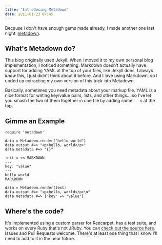 ```yaml
---
title: "Introducing Metadown"
date: 2011-01-23 07:45
---
```


Because I don't have enough gems made already, I made another one last night:
[metadown](https://rubygems.org/gems/metadown).

## What's Metadown do?

This blog originally used Jekyll. When I moved it to my own personal blog
implementation, I noticed something: Markdown doesn't actually have support
for adding YAML at the top of your files, like Jekyll does. I always _knew_
this, I just didn't think about it before. And I love using Markdown, so I
ended up extracting my own version of this trick into Metadown.

Basically, sometimes you need metadata about your markup file. YAML is
a nice format for writing key/value pairs, lists, and other things... so
I've let you smash the two of them together in one file by adding some
`---`s at the top.

## Gimme an Example

```
require 'metadown'

data = Metadown.render("hello world")
data.output #=> "<p>hello, world</p>"
data.metadata #=> "{}"

text = <<-MARKDOWN
---
key: "value"
---
hello world
MARKDOWN

data = Metadown.render(text)
data.output #=> "<p>hello, world</p>\n"
data.metadata #=> {"key" => "value"}
```

## Where's the code?

It's implemented using a custom parser for Redcarpet, has a test suite, and
works on every Ruby that's not JRuby. You can [check out the source
here](https://github.com/steveklabnik/metadown). Issues and Pull Requests
welcome. There's at least one thing that I know I'll need to add to it in
the near future.
